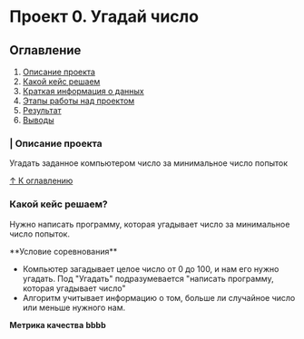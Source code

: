 <h1>Проект 0. Угадай число</h1>
<h2>Оглавление</h2>

<ol>
  <li><a href="https://github.com/ElenaEckert/first-project/blob/main/Project_0/readme.md#Описание проекта">Описание проекта</a></li>
  <li><a href="https://www.w3schools.com/">Какой кейс решаем</a></li>
  <li><a href="https://www.w3schools.com/">Краткая информация о данных</a></li>
  <li><a href="https://www.w3schools.com/">Этапы работы над проектом</a></li>
  <li><a href="https://www.w3schools.com/">Результат</a></li>
  <li><a href="https://www.w3schools.com/">Выводы</a></li>
</ol> 

<h3>| Описание проекта</h3>

<p>Угадать заданное компьютером число за минимальное число попыток</p>
<a href="https://github.com/ElenaEckert/first-project/blob/main/Project_0/readme.md#Оглавление"><bold>&#x2191; К оглавлению</bold></a>
<h3>Какой кейс решаем?</h3>
<p>
Нужно написать программу, которая угадывает число за минимальное число попыток.</p>
**Условие соревнования**
<ul>
  <li>Компьютер загадывает целое число от 0 до 100, и нам его нужно угадать. 
    Под "Угадать" подразумевается "написать программу, которая угадывает число" </li>
  <li>Алгоритм учитывает информацию о том, больше ли случайное число или меньше нужного нам.</li>
</ul>

**Метрика качества**
**bbbb**
